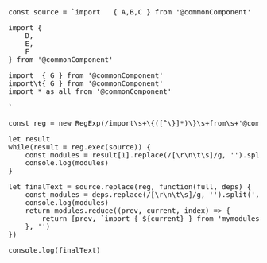 <pre>const source = `import   { A,B,C } from '@commonComponent'

import {
    D,
    E,
    F
} from '@commonComponent'

import  { G } from '@commonComponent'
import\t{ G } from '@commonComponent'
import * as all from '@commonComponent'

`

const reg = new RegExp(/import\s+\{([^\}]*)\}\s+from\s+'@commonComponent'?/g)

let result
while(result = reg.exec(source)) {
    const modules = result[1].replace(/[\r\n\t\s]/g, '').split(',')
    console.log(modules)
}

let finalText = source.replace(reg, function(full, deps) {
    const modules = deps.replace(/[\r\n\t\s]/g, '').split(',')
    console.log(modules)
    return modules.reduce((prev, current, index) => {
        return [prev, `import { ${current} } from 'mymodules'`].join('\n')
    }, '')
})

console.log(finalText)</pre>
